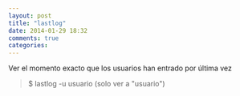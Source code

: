 ```yaml
---
layout: post
title: "lastlog"
date: 2014-01-29 18:32
comments: true
categories: 
---
```

Ver el momento exacto que los usuarios han entrado por última vez 

>$ lastlog -u usuario  (solo ver a "usuario")

